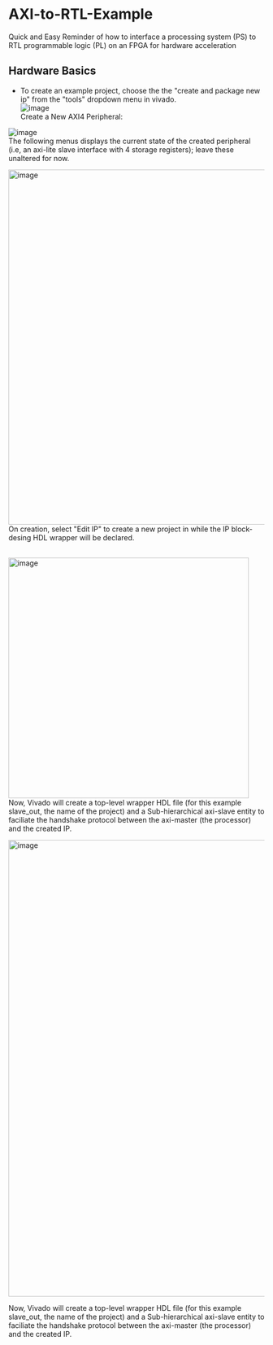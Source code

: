 # AXI-to-RTL-Example
Quick and Easy Reminder of how to interface a processing system (PS) to RTL programmable logic (PL) on an FPGA for hardware acceleration

## Hardware Basics
- To create an example project, choose the the "create and package new ip" from the "tools" dropdown menu in vivado.<br />
![image](https://github.com/user-attachments/assets/11a137b7-8d17-42aa-8a01-c656a2646d55)<br />
Create a New AXI4 Peripheral:<br />

![image](https://github.com/user-attachments/assets/06ef9ebc-9cba-47e1-a57a-565deb18e87d)<br />
The following menus displays the current state of the created peripheral (i.e, an axi-lite slave interface with 4 storage registers); leave these unaltered for now.<br />

<img width="698" alt="image" src="https://github.com/user-attachments/assets/bb3d6a6a-f466-4f7e-9b59-b722f15ca779" /><br />
On creation, select "Edit IP" to create a new project in while the IP block-desing HDL wrapper will be declared.<br /><br />

<img width="473" alt="image" src="https://github.com/user-attachments/assets/213c1b3a-3fac-45d0-aebc-2e209e614d70" /><br />
Now, Vivado will create a top-level wrapper HDL file (for this example slave_out, the name of the project) and a Sub-hierarchical axi-slave entity to faciliate the handshake protocol between the axi-master (the processor) and the created IP.<br />

<img width="898" alt="image" src="https://github.com/user-attachments/assets/8a7b50f5-93bf-4481-b289-b392027b8cdc" /><br />

Now, Vivado will create a top-level wrapper HDL file (for this example slave_out, the name of the project) and a Sub-hierarchical axi-slave entity to faciliate the handshake protocol between the axi-master (the processor) and the created IP.<br />




